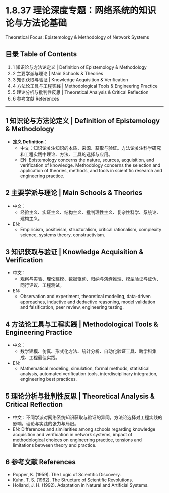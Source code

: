 # 1.8.37 理论深度专题：网络系统的知识论与方法论基础

Theoretical Focus: Epistemology & Methodology of Network Systems

## 目录 Table of Contents

1. 1 知识论与方法论定义 | Definition of Epistemology & Methodology
2. 2 主要学派与理论 | Main Schools & Theories
3. 3 知识获取与验证 | Knowledge Acquisition & Verification
4. 4 方法论工具与工程实践 | Methodological Tools & Engineering Practice
5. 5 理论分析与批判性反思 | Theoretical Analysis & Critical Reflection
6. 6 参考文献 References

---

## 1 知识论与方法论定义 | Definition of Epistemology & Methodology

- **定义 Definition**：
  - 中文：知识论关注知识的本质、来源、获取与验证。方法论关注科学研究和工程实践中理论、方法、工具的选择与应用。
  - EN: Epistemology concerns the nature, sources, acquisition, and verification of knowledge. Methodology concerns the selection and application of theories, methods, and tools in scientific research and engineering practice.

## 2 主要学派与理论 | Main Schools & Theories

- 中文：
  - 经验主义、实证主义、结构主义、批判理性主义、复杂性科学、系统论、建构主义。
- EN:
  - Empiricism, positivism, structuralism, critical rationalism, complexity science, systems theory, constructivism.

## 3 知识获取与验证 | Knowledge Acquisition & Verification

- 中文：
  - 观察与实验、理论建模、数据驱动、归纳与演绎推理、模型验证与证伪、同行评议、工程测试。
- EN:
  - Observation and experiment, theoretical modeling, data-driven approaches, inductive and deductive reasoning, model validation and falsification, peer review, engineering testing.

## 4 方法论工具与工程实践 | Methodological Tools & Engineering Practice

- 中文：
  - 数学建模、仿真、形式化方法、统计分析、自动化验证工具、跨学科集成、工程最佳实践。
- EN:
  - Mathematical modeling, simulation, formal methods, statistical analysis, automated verification tools, interdisciplinary integration, engineering best practices.

## 5 理论分析与批判性反思 | Theoretical Analysis & Critical Reflection

- 中文：不同学派对网络系统知识获取与验证的异同，方法论选择对工程实践的影响，理论与实践的张力与局限。
- EN: Differences and similarities among schools regarding knowledge acquisition and verification in network systems, impact of methodological choices on engineering practice, tensions and limitations between theory and practice.

## 6 参考文献 References

- Popper, K. (1959). The Logic of Scientific Discovery.
- Kuhn, T. S. (1962). The Structure of Scientific Revolutions.
- Holland, J. H. (1992). Adaptation in Natural and Artificial Systems.
